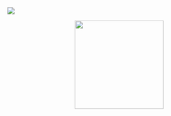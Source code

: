 <img src="https://img.shields.io/badge/bibo-E50914?style=for-the-badge&logo=netflix&logoColor=white" />
<p align="center">
  <img width="200" height="200" src="https://media.giphy.com/media/du3J3cXyzhj75IOgvA/giphy.gif">
</p>


